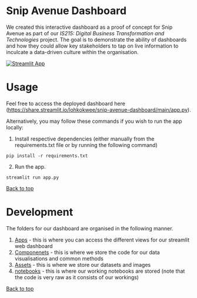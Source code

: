 # Snip Avenue Dashboard

We created this interactive dashboard as a proof of concept for Snip Avenue as part of our <i>IS215: Digital Business Transformation and Technologies</i> project. The goal is to demonstrate the ability of dashboards and how they could allow key stakeholders to tap on live information to inculcate a data-driven culture within the organisation.

[![Streamlit App](https://static.streamlit.io/badges/streamlit_badge_black_white.svg)](https://share.streamlit.io/lohkokwee/snip-avenue-dashboard/main/app.py)


# Usage
Feel free to access the deployed dashboard here (https://share.streamlit.io/lohkokwee/snip-avenue-dashboard/main/app.py).

Alternatively, you may follow these commands if you wish to run the app locally:

1. Install respective dependencies (either manually from the requirements.txt file or by running the following command)
```
pip install -r requirements.txt
```

2. Run the app.
```
streamlit run app.py
```

[Back to top](#table-of-contents)


# Development
The folders for our dashboard are organised in the following manner.

1. [Apps](./apps) - this is where you can access the different views for our streamlit web dashboard
2. [Componenets](./components) - this is where we store the code for our data visualisations and common methods
3. [Assets](./assets) - this is where we store our datasets and images
4. [notebooks](./notebooks) - this is where our working notebooks are stored (note that the code is very raw as it consists of our workings)


[Back to top](#table-of-contents)